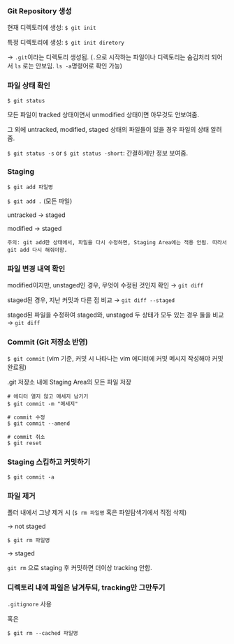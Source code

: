 ### Git Repository 생성

현재 디렉토리에 생성: `$ git init`

특정 디렉토리에 생성: `$ git init diretory`

→ `.git`이라는 디렉토리 생성됨. (`.`으로 시작하는 파일이나 디렉토리는 숨김처리 되어서 `ls` 로는 안보임. `ls -a`명령어로 확인 가능)

### 파일 상태 확인

`$ git status`

모든 파일이 tracked 상태이면서 unmodified 상태이면  아무것도 안보여줌.

그 외에 untracked, modified, staged 상태의 파일들이 있을 경우 파일의 상태 알려줌.

`$ git status -s` or `$ git status -short`: 간결하게만 정보 보여줌.

### Staging

`$ git add 파일명`

`$ git add .` (모든 파일)

untracked → staged

modified → staged

```
주의: git add한 상태에서, 파일을 다시 수정하면, Staging Area에는 적용 안됨. 따라서 git add 다시 해줘야함.
```

### 파일 변경 내역 확인

modified이지만, unstaged인 경우, 무엇이 수정된 것인지 확인 → `git diff` 

staged된 경우, 지난 커밋과 다른 점 비교 → `git diff --staged` 

staged된 파일을 수정하여 staged와, unstaged 두 상태가 모두 있는 경우 둘을 비교 → `git diff`

### Commit (Git 저장소 반영)

`$ git commit` (vim 기준, 커밋 시 나타나는 vim 에디터에 커밋 메시지 작성해야 커밋 완료됨)

.git 저장소 내에 Staging Area의 모든 파일 저장

```
# 에디터 열지 않고 메세지 남기기
$ git commit -m "메세지"

# commit 수정
$ git commit --amend

# commit 취소
$ git reset
```

### Staging 스킵하고 커밋하기

`$ git commit -a` 

### 파일 제거

폴더 내에서 그냥 제거 시 (`$ rm 파일명` 혹은 파일탐색기에서 직접 삭제)

→ not staged

`$ git rm 파일명`

→ staged

`git rm` 으로 staging 후 커밋하면 더이상 tracking 안함.

### 디렉토리 내에 파일은 남겨두되, tracking만 그만두기

`.gitignore` 사용

혹은

`$ git rm --cached 파일명`
